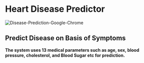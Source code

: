 
# Heart Disease Predictor

![Disease-Prediction-Google-Chrome](https://user-images.githubusercontent.com/45433443/90904255-a946d500-e3ec-11ea-9a53-d28d5d81de75.gif)
## Predict Disease on Basis of Symptoms
**The system uses 13 medical parameters such as age, sex, blood pressure, cholesterol, and Blood Sugar etc for prediction.**
